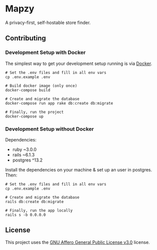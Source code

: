 # Mapzy

A privacy-first, self-hostable store finder.
## Contributing
### Development Setup with Docker

The simplest way to get your development setup running is via [Docker](https://www.docker.com/).

```
# Set the .env files and fill in all env vars
cp .env.example .env

# Build docker image (only once)
docker-compose build

# Create and migrate the database
docker-compose run app rake db:create db:migrate

# Finally, run the project
docker-compose up
```

### Development Setup without Docker

Dependencies:
- ruby ~3.0.0
- rails ~6.1.3
- postgres ^13.2

Install the dependencies on your machine & set up an user in postgres. Then:
```
# Set the .env files and fill in all env vars
cp .env.example .env

# Create and migrate the database
rails db:create db:migrate

# Finally, run the app locally
rails s -b 0.0.0.0
```

## License

This project uses the [GNU Affero General Public License v3.0](https://github.com/mapzy/mapzy/blob/main/LICENSE) license.
